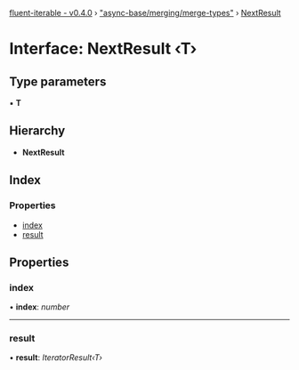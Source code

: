 [fluent-iterable - v0.4.0](../README.md) › ["async-base/merging/merge-types"](../modules/_async_base_merging_merge_types_.md) › [NextResult](_async_base_merging_merge_types_.nextresult.md)

# Interface: NextResult ‹**T**›

## Type parameters

▪ **T**

## Hierarchy

* **NextResult**

## Index

### Properties

* [index](_async_base_merging_merge_types_.nextresult.md#index)
* [result](_async_base_merging_merge_types_.nextresult.md#result)

## Properties

###  index

• **index**: *number*

___

###  result

• **result**: *IteratorResult‹T›*

